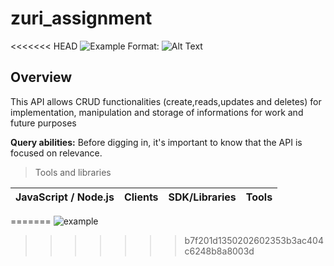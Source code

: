 # zuri_assignment

<<<<<<< HEAD ![Example](./images/example.png) Format: ![Alt Text](url)

## Overview

This API allows CRUD functionalities (create,reads,updates and deletes) for
implementation, manipulation and storage of informations for work and future
purposes

**Query abilities:** Before digging in, it's important to know that the API is
focused on relevance.

> Tools and libraries

| **JavaScript / Node.js** | Clients | SDK/Libraries | Tools |
| ------------------------ | ------- | ------------- | ----- |

=======
![example](https://user-images.githubusercontent.com/72243506/118078934-fb110000-b36b-11eb-9945-bfb1c418cf9e.png)

> > > > > > > b7f201d1350202602353b3ac404c6248b8a8003d
